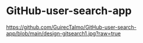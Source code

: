 # GitHub-user-search-app

https://github.com/GuirecTalmo/GitHub-user-search-app/blob/main/design-gitsearch1.jpg?raw=true
